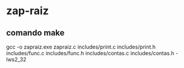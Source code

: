 # zap-raiz

<h2>comando make</h2>

gcc -o zapraiz.exe zapraiz.c includes/print.c includes/print.h includes/func.c includes/func.h includes/contas.c includes/contas.h -lws2_32
